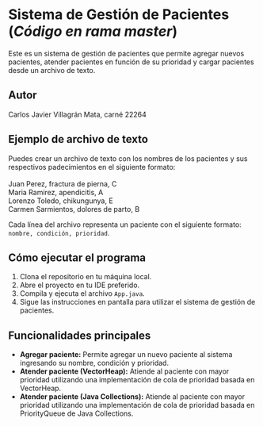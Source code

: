 # Sistema de Gestión de Pacientes (*Código en rama master*)

Este es un sistema de gestión de pacientes que permite agregar nuevos pacientes, atender pacientes en función de su prioridad y cargar pacientes desde un archivo de texto.

## Autor
Carlos Javier Villagrán Mata, carné 22264

## Ejemplo de archivo de texto

Puedes crear un archivo de texto con los nombres de los pacientes y sus respectivos padecimientos en el siguiente formato:<br>
<br>
Juan Perez, fractura de pierna, C<br>
Maria Ramirez, apendicitis, A<br>
Lorenzo Toledo, chikungunya, E<br>
Carmen Sarmientos, dolores de parto, B<br>


Cada línea del archivo representa un paciente con el siguiente formato: `nombre, condición, prioridad`.

## Cómo ejecutar el programa

1. Clona el repositorio en tu máquina local.
2. Abre el proyecto en tu IDE preferido.
3. Compila y ejecuta el archivo `App.java`.
4. Sigue las instrucciones en pantalla para utilizar el sistema de gestión de pacientes.

## Funcionalidades principales

- **Agregar paciente:** Permite agregar un nuevo paciente al sistema ingresando su nombre, condición y prioridad.
- **Atender paciente (VectorHeap):** Atiende al paciente con mayor prioridad utilizando una implementación de cola de prioridad basada en VectorHeap.
- **Atender paciente (Java Collections):** Atiende al paciente con mayor prioridad utilizando una implementación de cola de prioridad basada en PriorityQueue de Java Collections.

